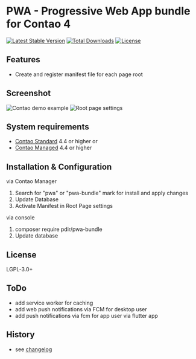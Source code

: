 PWA - Progressive Web App bundle for Contao 4
======================

[![Latest Stable Version](https://poser.pugx.org/pdir/pwa-bundle/v/stable)](https://packagist.org/packages/pdir/pwa-bundle)
[![Total Downloads](https://poser.pugx.org/pdir/pwa-bundle/downloads)](https://packagist.org/packages/pdir/pwa-bundle)
[![License](https://poser.pugx.org/pdir/pwa-bundle/license)](https://packagist.org/packages/pdir/pwa-bundle)

Features
-----

- Create and register manifest file for each page root

Screenshot
-----------

![Contao demo example](https://pdir.de/extensions/pwa/pwa-screen.png)
![Root page settings](https://pdir.de/extensions/pwa/pwa-settings.png)

System requirements
-------------------

* [Contao Standard](https://github.com/contao/standard-edition) 4.4 or higher or
* [Contao Managed](https://github.com/contao/managed-edition) 4.4 or higher

Installation & Configuration
----------------------------

via Contao Manager

  1. Search for "pwa" or "pwa-bundle" mark for install and apply changes
  2. Update Database
  3. Activate Manifest in Root Page settings

via console

  1. composer require pdir/pwa-bundle
  2. Update database

License
---------------
LGPL-3.0+


ToDo
---------------

- add service worker for caching
- add web push notifications via FCM for desktop user
- add push notifications via fcm for app user via flutter app 

History
---------------

- see [changelog](https://github.com/pdir/pwa-bundle/blob/master/changelog.md)
